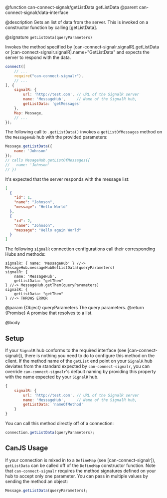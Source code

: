 @function can-connect-signalr/getListData getListData
@parent can-connect-signalr/data-interface

@description Gets an list of data from the server. This is invoked on a constructor function by calling [getListData].

@signature `getListData(queryParameters)`

Invokes the method specified by [can-connect-signalr.signalR].getListData or
[can-connect-signalr.signalR].name+"GetListData" and expects the server to respond
with the data.

```js
connect([
	// ...
	require("can-connect-signalr"),
	// ...
], {
	signalR: {
		url: 'http://test.com', // URL of the SignalR server
		name: 'MessageHub',     // Name of the SignalR hub,
		getListData: 'getMessages'
	},
	Map: Message,
	// ...
});

```

The following call to `.getListData()` invokes a `getListOfMessages` method on the `MessageHub` hub with the provided parameters:

```js
Message.getListData({
	name: 'Johnson'
});
// calls MesageHub.getListOfMessages({
//   name: 'Johnson'
// })
```

It's expected that the server responds with the message list:

```json
[
  {
    "id": 1,
    "name": "Johnson",
    "message": "Hello World"
  },
  {
    "id": 2,
    "name": "Johnson",
    "message": "Hello again World"
  }
]
```

The following `signalR` connection configurations call their corresponding Hubs and methods:

```
signalR: { name: 'MessageHub' } //-> MessageHub.messageHubGetListData(queryParameters)
signalR: {
    name: 'MessageHub',
    getListData: "getThem"
} //-> MessageHub.getThem(queryParameters)
signalR: {
    getListData: "getThem"
} //-> THROWS ERROR
```

@param {Object} queryParameters The query parameters.
@return {Promise<Object>} A promise that resolves to a list.


@body

## Setup

If your `SignalR` hub conforms to the required interface (see [can-connect-signalr]), there is nothing you need to
do to configure this method on the client. If the method name of the `getList` end point on your `SignalR` hub deviates from
the standard expected by `can-connect-signalr`, you can override `can-connect-signalr`'s default naming by providing
this property with the name expected by your `SignalR` hub.

```js
{
	signalR: {
		url: 'http://test.com', // URL of the SignalR server
		name: 'MessageHub',     // Name of the SignalR hub,
		getListData: 'nameOfMethod'
	}
}
```

You can call this method directly off of a connection:

```js
connection.getListData(queryParameters);
```

## CanJS Usage

If your connection is mixed in to a `DefineMap` (see [can-connect-signalr]), `getListData` can be called off of the
`DefineMap` constructor function. Note that `can-connect-signalr` requires the method signatures
defined on your hub to accept only one parameter. You can pass in multiple values by sending the method
an object:

```js
Message.getListData(queryParameters);
```
